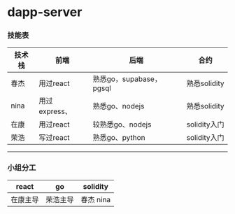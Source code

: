 # dapp-server
### 技能表
| 技术栈	| 前端	| 后端	| 合约
| --- | --- | --- | --- |
| 春杰| 	用过react	| 熟悉go，supabase，pgsql	| 熟悉solidity
| nina	| 用过express、	| 熟悉go、nodejs	| 熟悉solidity
| 在康	| 用过react	| 较熟悉go、nodejs	| solidity入门
| 荣浩	| 写过react	|  熟悉go、python	| solidity入门
			
***
### 小组分工		
| react| 	go	| solidity
| --- | --- | --- | 
| 在康主导	| 荣浩主导	| 春杰 nina